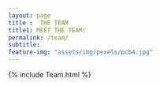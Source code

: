 ```yaml
--- 
layout: page
title :  THE TEAM
title1: MEET THE TEAM!
permalink: /team/
subtitle:  
feature-img: "assets/img/pexels/pcb4.jpg"
---
```


{% include Team.html %}